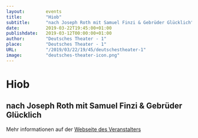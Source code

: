 ```yaml
---
layout:        events
title:         "Hiob"
subtitle:      "nach Joseph Roth mit Samuel Finzi & Gebrüder Glücklich"
date:          2019-03-22T19:45:00+01:00
publishdate:   2019-03-12T00:00:00+01:00
author:        "Deutsches Theater - 1"
place:         "Deutsches Theater - 1"
URL:           "/2019/03/22/19/45/deutschestheater-1"
image:         "deutsches-theater-icon.png"
---
```


Hiob
===========

nach Joseph Roth mit Samuel Finzi & Gebrüder Glücklich
-----------



Mehr informationen auf der [Webseite des Veranstalters](https://www.dt-goettingen.de/stueck/hiob/)
